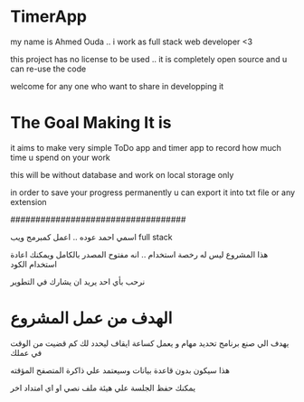 # TimerApp

my name is Ahmed Ouda .. i work as full stack web developer <3

this project has no license to be used .. it is completely open source and u can re-use the code

welcome for any one who want to share in developping it


The Goal Making It is
=====================

it aims to make very simple ToDo app and timer app to record how much time u spend on your work

this will be without database and work on local storage only

in order to save your progress permanently u can export it into txt file or any extension

###################################

اسمي احمد عوده .. اعمل كمبرمج ويب full stack

هذا المشروع ليس له رخصة استخدام .. انه مفتوح المصدر بالكامل ويمكنك اعادة استخدام الكود

نرحب بأي احد يريد ان يشارك في التطوير


الهدف من عمل المشروع
=====================

يهدف الي صنع برنامج تحديد مهام و يعمل كساعة ايقاف ليحدد لك كم قضيت من الوقت في عملك

هذا سيكون بدون قاعدة بيانات وسيعتمد علي ذاكرة المتصفح المؤقته

يمكنك حفظ الجلسة علي هيئة ملف نصي او اي امتداد اخر
